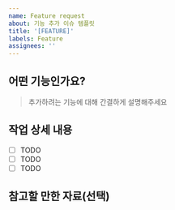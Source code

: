 ```yaml
---
name: Feature request
about: 기능 추가 이슈 템플릿
title: '[FEATURE]'
labels: Feature
assignees: ''
---
```


## 어떤 기능인가요?

> 추가하려는 기능에 대해 간결하게 설명해주세요

## 작업 상세 내용

- [ ] TODO
- [ ] TODO
- [ ] TODO

## 참고할 만한 자료(선택)
